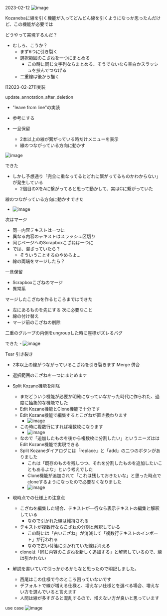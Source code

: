 
2023-02-12
![image](https://gyazo.com/2ba9026b20de2affb680588ef2b4aab5/thumb/1000)

Kozanebaに線を引く機能が入ってどんどん線を引くようになっか思ったんだけど、この機能が必要では

どうやって実現するんだ？
- むしろ、こうか？
    - まず6つに引き裂く
    - 選択範囲のこざねを一つにまとめる
        - この時に同じ文字列ならまとめる、そうでないなら空白かスラッシュを挟んでつなげる
    - 二重線は後から描く


[[2023-02-27]]実装

update_annotation_after_deletion
- "leave from line"の実装
- 参考にする

- 一旦保留
    - 2本以上の線が繋がっている時だけメニューを表示
    - 線のつながっている方向に動かす

![image](https://gyazo.com/e4cb4ce2eedafb1dd7e276e740a14fb8/thumb/1000)

できた
- しかし予想通り「完全に重なってるとどれに繋がってるものかわからない」が発生している
    - 2個目のXをAに繋がってると思って動かして、実はCに繋がっていた

線のつながっている方向に動かすできた
- ![image](https://gyazo.com/07aa6880edfe0b1936bd0a299969057c/thumb/1000)


次はマージ
- 同一内容テキストは一つに
- 異なる内容のテキストはスラッシュ区切り
- 同じページへのScrapboxこざねは一つに
- では、混ざっていたら？
    - そういうことするのやめろよ…
- 線の両端をマージしたら？

一旦保留
- Scrapboxこざねのマージ
- 異常系

マージしたこざねを作るところまではできた
- 左にあるものを先にする
次に必要なこと
- 線の付け替え
- マージ前のこざねの削除


二重のグループの内側をungroupした時に座標がズレるバグ

できた
    - ![image](https://gyazo.com/96efdbee11b617cbc8e99081a782c4d2/thumb/1000)

Tear 引き裂き
- 2本以上の線がつながっているこざねを引き裂きます
Merge 併合
- 選択範囲のこざねを一つにまとめます

- Split Kozane機能を削除
    - まだどういう機能が必要か明確になっていなかった時代に作られた、過度に抽象的な機能でした
    - Edit Kozane機能とClone機能で十分です
    - Edit Kozane機能で編集するとこざねが置き換わります
        - ![image](https://gyazo.com/dc88bce8e7d7026200144882cd031f52/thumb/1000)
    - この時に複数行にすれば複数枚になります
        - ![image](https://gyazo.com/c4c13c5426c9f11e3ffa3b09ff1e68b9/thumb/1000)
    - なので「追加したものを後から複数枚に分割したい」というニーズははEdit Kozane機能で実現できる
    - Split Kozaneダイアログには「replace」と「add」の二つのボタンがありました
        - これは「既存のものを残しつつ、それを分割したものを追加したいこともあるよな」という考えでした
        - Clone機能が追加されて「これは残しておきたいな」と思った時点でcloneするようになったので必要なくなりました
        - ![image](https://gyazo.com/595f87314e6510fb529520abd2b0e69c/thumb/1000)

- 現時点での仕様上の注意点
    - こざねを編集した場合、テキストが一行なら表示テキストの編集と解釈している
        - なので引かれた線は維持される
    - テキストが複数行ならこざねの分割と解釈している
        - この時には「古いこざね」が消滅して「複数行テキストのインポート」が行われる
        - なので古い付箋に引かれていた線は消える
    - cloneは「同じ内容のこざねを新しく追加する」と解釈しているので、線は引かれない
- 解説を書いていて引っかかるかもなと思ったので明記しました。
    - 西尾はこの仕様で今のところ困っていないです
    - デフォルトで線が増える仕様と、増えない仕様とを選べる場合、増えない方を選んでいると言えます
    - 人間は線が多すぎると混乱するので、増えない方が良いと思っています

use case
![image](https://gyazo.com/564bef46de6c46a37ef89684f6e93d18/thumb/1000)
